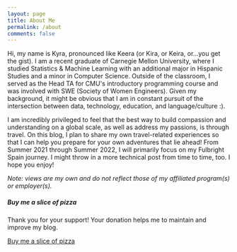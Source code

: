 ```yaml
---
layout: page
title: About Me
permalink: /about
comments: false
---
```


<div class="row justify-content-between">
<div class="col-md-8 pr-5">

<p>Hi, my name is Kyra, pronounced like Keera (or Kira, or Keira, or...you get the gist). I am a recent graduate of Carnegie Mellon University, where I studied Statistics & Machine Learning with an additional major in Hispanic Studies and a minor in Computer Science. Outside of the classroom, I served as the Head TA for CMU's introductory programming course and was involved with SWE (Society of Women Engineers). Given my background, it might be obvious that I am in constant pursuit of the intersection between data, technology, education, and language/culture :).</p>

<p>I am incredibly privileged to feel that the best way to build compassion and understanding on a global scale, as well as address my passions, is through travel. On this blog, I plan to share my own travel-related experiences so that I can help you prepare for your own adventures that lie ahead! From Summer 2021 through Summer 2022, I will primarily focus on my Fulbright Spain journey. I might throw in a more technical post from time to time, too. I hope you enjoy!</p>

<p><em>Note: views are my own and do not reflect those of my affiliated program(s) or employer(s).</em></p>

</div>

<div class="col-md-4">
<div class="sticky-top sticky-top-80">

<h5>Buy me a slice of pizza</h5>

<p>Thank you for your support! Your donation helps me to maintain and improve my blog.</p>

<a target="_blank" href="https://www.buymeacoffee.com/kyrab" class="btn btn-danger">Buy me a slice of pizza</a>
</div>